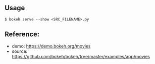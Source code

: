 ## Usage
```
$ bokeh serve --show <SRC_FILENAME>.py
```

## Reference:
- demo: https://demo.bokeh.org/movies
- source: https://github.com/bokeh/bokeh/tree/master/examples/app/movies
